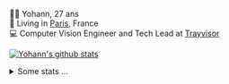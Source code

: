 <p>
  👨🏻 <bold>Yohann</bold>, 27 ans<br/>
  💼 Living in <a href="https://www.google.com/maps?q=paris">Paris</a>, France<br/>
  💻 Computer Vision Engineer and Tech Lead at <a href="https://trayvisor.com/">Trayvisor</a><br/>
</p>

<a href="https://github.com/anuraghazra/github-readme-stats"><img align="center" src="https://github-readme-stats-go94hl40s-yohann84l.vercel.app//api?username=yohann84L&show_icons=true&include_all_commits=true" alt="Yohann's github stats" /> </a>


<details>
  <summary>Some stats ...</summary><br/>
  

<!--START_SECTION:waka-->
![Code Time](http://img.shields.io/badge/Code%20Time-1%2C128%20hrs%203%20mins-blue)

![Profile Views](http://img.shields.io/badge/Profile%20Views-0-blue)

**🐱 My GitHub Data** 

> 📦 440.8 kB Used in GitHub's Storage 
 > 
> 🚫 Not Opted to Hire
 > 
> 📜 26 Public Repositories 
 > 
> 🔑 21 Private Repositories 
 > 
**I'm an Early 🐤** 

```text
🌞 Morning                17199 commits       ████████░░░░░░░░░░░░░░░░░   30.66 % 
🌆 Daytime                32043 commits       ██████████████░░░░░░░░░░░   57.11 % 
🌃 Evening                6731 commits        ███░░░░░░░░░░░░░░░░░░░░░░   12.00 % 
🌙 Night                  130 commits         ░░░░░░░░░░░░░░░░░░░░░░░░░   00.23 % 
```
📅 **I'm Most Productive on Wednesday** 

```text
Monday                   10547 commits       █████░░░░░░░░░░░░░░░░░░░░   18.80 % 
Tuesday                  10461 commits       █████░░░░░░░░░░░░░░░░░░░░   18.65 % 
Wednesday                12094 commits       █████░░░░░░░░░░░░░░░░░░░░   21.56 % 
Thursday                 11208 commits       █████░░░░░░░░░░░░░░░░░░░░   19.98 % 
Friday                   10725 commits       █████░░░░░░░░░░░░░░░░░░░░   19.12 % 
Saturday                 377 commits         ░░░░░░░░░░░░░░░░░░░░░░░░░   00.67 % 
Sunday                   691 commits         ░░░░░░░░░░░░░░░░░░░░░░░░░   01.23 % 
```


📊 **This Week I Spent My Time On** 

```text
🕑︎ Time Zone: Europe/Paris

💬 Programming Languages: 
No Activity Tracked This Week

🔥 Editors: 
No Activity Tracked This Week

💻 Operating System: 
No Activity Tracked This Week
```

**I Mostly Code in Python** 

```text
Python                   26 repos            ██████████████░░░░░░░░░░░   55.32 % 
Jupyter Notebook         4 repos             ██░░░░░░░░░░░░░░░░░░░░░░░   08.51 % 
JavaScript               3 repos             ██░░░░░░░░░░░░░░░░░░░░░░░   06.38 % 
HTML                     2 repos             █░░░░░░░░░░░░░░░░░░░░░░░░   04.26 % 
Shell                    1 repo              █░░░░░░░░░░░░░░░░░░░░░░░░   02.13 % 
```




 Last Updated on 31/07/2024 00:29:38 UTC
<!--END_SECTION:waka-->
